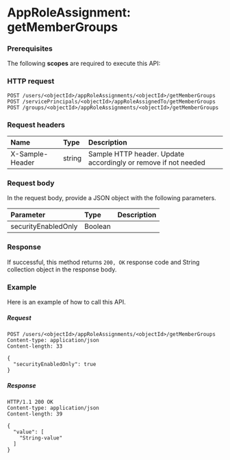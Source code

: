 # AppRoleAssignment: getMemberGroups


### Prerequisites
The following **scopes** are required to execute this API: 
### HTTP request
<!-- { "blockType": "ignored" } -->
```http
POST /users/<objectId>/appRoleAssignments/<objectId>/getMemberGroups
POST /servicePrincipals/<objectId>/appRoleAssignedTo/getMemberGroups
POST /groups/<objectId>/appRoleAssignments/<objectId>/getMemberGroups

```
### Request headers
| Name       | Type | Description|
|:---------------|:--------|:----------|
| X-Sample-Header  | string  | Sample HTTP header. Update accordingly or remove if not needed|

### Request body
In the request body, provide a JSON object with the following parameters.

| Parameter	   | Type	|Description|
|:---------------|:--------|:----------|
|securityEnabledOnly|Boolean||

### Response
If successful, this method returns `200, OK` response code and String collection object in the response body.

### Example
Here is an example of how to call this API.
##### Request
<!-- {
  "blockType": "request",
  "name": "approleassignment_getmembergroups"
}-->
```http
POST /users/<objectId>/appRoleAssignments/<objectId>/getMemberGroups
Content-type: application/json
Content-length: 33

{
  "securityEnabledOnly": true
}
```

##### Response
<!-- {
  "blockType": "response",
  "truncated": false,
  "@odata.type": "string"
} -->
```http
HTTP/1.1 200 OK
Content-type: application/json
Content-length: 39

{
  "value": [
    "String-value"
  ]
}
```

<!-- uuid: 75a25d5e-3836-4600-b0e9-6e68dee2499a
2015-10-16 23:06:03 UTC -->
<!-- {
  "type": "#page.annotation",
  "description": "AppRoleAssignment: getMemberGroups",
  "keywords": "",
  "section": "documentation",
  "tocPath": ""
}-->
